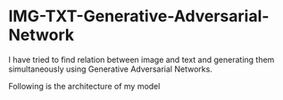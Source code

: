 # IMG-TXT-Generative-Adversarial-Network
I have tried to find relation between image and text and generating them simultaneously using Generative Adversarial Networks.

Following is the architecture of my model

